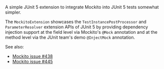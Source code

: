 A simple JUnit 5 extension to integrate Mockito into JUnit 5 tests somewhat simpler.

The `MockitoExtension` showcases the `TestInstancePostProcessor` and `ParameterResolver`
extension APIs of JUnit 5 by providing dependency injection support at the field level
via Mockito's `@Mock` annotation and at the method level via the JUnit team's demo
`@InjectMock` annotation.

See also:

- [Mockito issue #438](https://github.com/mockito/mockito/issues/438)
- [Mockito issue #445](https://github.com/mockito/mockito/issues/445)

